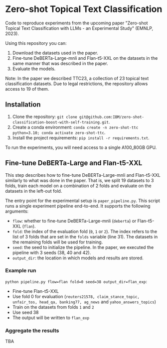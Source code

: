 # Zero-shot Topical Text Classification
Code to reproduce experiments from the upcoming paper "Zero-shot Topical Text Classification with LLMs - an Experimental Study" (EMNLP, 2023).

Using this repository you can:

1. Download the datasets used in the paper.
2. Fine-tune DeBERTa-Large-mnli and Flan-t5-XXL on the datasets in the same manner that was described in the paper.
3. Evaluate the models.

Note: In the paper we described TTC23, a collection of 23 topical text classification datasets. Due to legal restrictions, the repository allows access to 19 of them.

## Installation

1. Clone the repository: `git clone git@github.com:IBM/zero-shot-classification-boost-with-self-training.git`.
2. Create a conda environment: `conda create -n zero-shot-ttc python=3.10; conda activate zero-shot-ttc`.
3. Install the project requirements: `pip install -r requirements.txt`.

To run the experiments, you will need access to a single A100_80GB GPU.

## Fine-tune DeBERTa-Large and Flan-t5-XXL

This step describes how to fine-tune DeBERTa-Large-mnli and Flan-t5-XXL similarly to what was done in the paper. That is, we split 19 datasets to 3 folds, train each model on a combination of 2 folds and evaluate on the datasets in the left-out fold.

The entry point for the experimental setup is `paper_pipeline.py`. This script runs a single experiment pipeline end-to-end. It supports the following arguments:

* `flow`: whether to fine-tune DeBERTa-Large-mnli (`deberta`) or Flan-t5-XXL (`flan`).
* `fold`: the index of the evaluation fold (`0`, `1` or `2`). The index refers to the list of 3 folds that are set in the `folds` variable (line 31). The datasets in the remaining folds will be used for training.
* `seed`: the seed to initialize the pipeline. In the paper, we executed the pipeline with 3 seeds (38, 40 and 42).
* `output_dir`: the location in which models and results are stored.

### Example run

`python pipeline.py flow=flan fold=0 seed=38 output_dir=flan_exp`: 
* Fine-tune Flan-t5-XXL
* Use fold 0 for evaluation (`reuters21578,
    claim_stance_topic,  unfair_tos, head_qa, banking77, ag_news` and `yahoo_answers_topics`) 
* Train on the datasets from folds `1` and `2`
* Use seed 38
* The output will be written to `flan_exp`

### Aggregate the results

TBA
